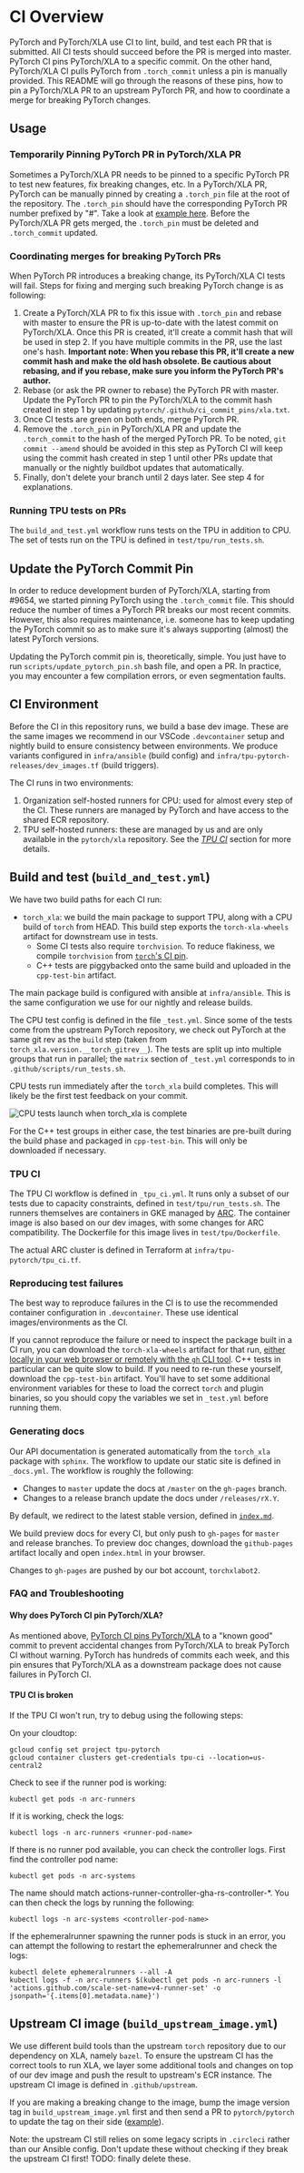 # CI Overview

PyTorch and PyTorch/XLA use CI to lint, build, and test each PR that is
submitted. All CI tests should succeed before the PR is merged into master.
PyTorch CI pins PyTorch/XLA to a specific commit. On the other hand, PyTorch/XLA
CI pulls PyTorch from `.torch_commit` unless a pin is manually provided. This
README will go through the reasons of these pins, how to pin a PyTorch/XLA PR
to an upstream PyTorch PR, and how to coordinate a merge for breaking PyTorch
changes.

## Usage

### Temporarily Pinning PyTorch PR in PyTorch/XLA PR

Sometimes a PyTorch/XLA PR needs to be pinned to a specific PyTorch PR to test
new features, fix breaking changes, etc. In a PyTorch/XLA PR, PyTorch can be
manually pinned by creating a `.torch_pin` file at the root of the repository.
The `.torch_pin` should have the corresponding PyTorch PR number prefixed by
"#". Take a look at [example here](https://github.com/pytorch/xla/pull/7313).
Before the PyTorch/XLA PR gets merged, the `.torch_pin` must be deleted and
`.torch_commit` updated.

### Coordinating merges for breaking PyTorch PRs

When PyTorch PR introduces a breaking change, its PyTorch/XLA CI tests will
fail. Steps for fixing and merging such breaking PyTorch change is as following:
1. Create a PyTorch/XLA PR to fix this issue with `.torch_pin` and rebase with
   master to ensure the PR is up-to-date with the latest commit on PyTorch/XLA.
   Once this PR is created, it'll create a commit hash that will be used in step
   2. If you have multiple commits in the PR, use the last one's hash.
   **Important note: When you rebase this PR, it'll create a new commit hash and
   make the old hash obsolete. Be cautious about rebasing, and if you rebase,
   make sure you inform the PyTorch PR's author.**
1. Rebase (or ask the PR owner to rebase) the PyTorch PR with master. Update the
   PyTorch PR to pin the PyTorch/XLA to the commit hash created in step 1 by
   updating `pytorch/.github/ci_commit_pins/xla.txt`.
1. Once CI tests are green on both ends, merge PyTorch PR.
1. Remove the `.torch_pin` in PyTorch/XLA PR and update the `.torch_commit` to
   the hash of the merged PyTorch PR. To be noted, `git commit --amend` should
   be avoided in this step as PyTorch CI will keep using the commit hash
   created in step 1 until other PRs update that manually or the nightly
   buildbot updates that automatically.
1. Finally, don't delete your branch until 2 days later. See step 4 for
   explanations.

### Running TPU tests on PRs

The `build_and_test.yml` workflow runs tests on the TPU in addition to CPU.
The set of tests run on the TPU is defined in `test/tpu/run_tests.sh`.

## Update the PyTorch Commit Pin

In order to reduce development burden of PyTorch/XLA, starting from #9654, we
started pinning PyTorch using the `.torch_commit` file. This should reduce the
number of times a PyTorch PR breaks our most recent commits. However, this also
requires maintenance, i.e. someone has to keep updating the PyTorch commit so
as to make sure it's always supporting (almost) the latest PyTorch versions.

Updating the PyTorch commit pin is, theoretically, simple. You just have to run
`scripts/update_pytorch_pin.sh` bash file, and open a PR. In practice, you may
encounter a few compilation errors, or even segmentation faults.

## CI Environment

Before the CI in this repository runs, we build a base dev image. These are the
same images we recommend in our VSCode `.devcontainer` setup and nightly build
to ensure consistency between environments. We produce variants configured in
`infra/ansible` (build config) and `infra/tpu-pytorch-releases/dev_images.tf`
(build triggers).

The CI runs in two environments:

1. Organization self-hosted runners for CPU: used for almost every step
   of the CI. These runners are managed by PyTorch and have access to the shared
   ECR repository.
1. TPU self-hosted runners: these are managed by us and are only available in
   the `pytorch/xla` repository. See the [_TPU CI_](#tpu-ci) section for more
   details.

## Build and test (`build_and_test.yml`)

We have two build paths for each CI run:

- `torch_xla`: we build the main package to support TPU, along
  with a CPU build of `torch` from HEAD. This build step exports the
  `torch-xla-wheels` artifact for downstream use in tests.
  - Some CI tests also require `torchvision`. To reduce flakiness, we compile
    `torchvision` from [`torch`'s CI pin][pytorch-vision-pin].
  - C++ tests are piggybacked onto the same build and uploaded in the
    `cpp-test-bin` artifact.

The main package build is configured with ansible at `infra/ansible`. This is
the same configuration we use for our nightly and release builds.

The CPU test config is defined in the file `_test.yml`. Since
some of the tests come from the upstream PyTorch repository, we check out
PyTorch at the same git rev as the `build` step (taken from
`torch_xla.version.__torch_gitrev__`). The tests are split up into multiple
groups that run in parallel; the `matrix` section of `_test.yml` corresponds to
in `.github/scripts/run_tests.sh`.

CPU tests run immediately after the `torch_xla` build completes. This will
likely be the first test feedback on your commit. 

![CPU tests launch when `torch_xla` is
complete](../docs/assets/ci_test_dependency.png)

For the C++ test groups in either case, the test binaries are pre-built during
the build phase and packaged in `cpp-test-bin`. This will only be downloaded if
necessary.

[^1]: Note: TPU support require its respective plugins to be
    installed. This package will _not_ work on either out of the box.

### TPU CI

The TPU CI workflow is defined in `_tpu_ci.yml`. It runs only a subset of our
tests due to capacity constraints, defined in `test/tpu/run_tests.sh`. The
runners themselves are containers in GKE managed by
[ARC](https://github.com/actions/actions-runner-controller). The container image
is also based on our dev images, with some changes for ARC compatibility. The
Dockerfile for this image lives in `test/tpu/Dockerfile`.

The actual ARC cluster is defined in Terraform at `infra/tpu-pytorch/tpu_ci.tf`.

### Reproducing test failures

The best way to reproduce failures in the CI is to use the recommended container
configuration in `.devcontainer`. These use identical images/environments as the
CI.

If you cannot reproduce the failure or need to inspect the package built in a CI
run, you can download the `torch-xla-wheels` artifact for that run, [either
locally in your web browser or remotely with the `gh` CLI tool][artifacts]. C++
tests in particular can be quite slow to build. If you need to re-run these
yourself, download the `cpp-test-bin` artifact. You'll have to set some
additional environment variables for these to load the correct `torch` and
plugin binaries, so you should copy the variables we set in `_test.yml` before
running them.

### Generating docs

Our API documentation is generated automatically from the `torch_xla` package
with `sphinx`. The workflow to update our static site is defined in `_docs.yml`.
The workflow is roughly the following:

- Changes to `master` update the docs at `/master` on the `gh-pages` branch.
- Changes to a release branch update the docs under `/releases/rX.Y`.

By default, we redirect to the latest stable version, defined in
[`index.md`](https://github.com/pytorch/xla/blob/gh-pages/index.md).

We build preview docs for every CI, but only push to `gh-pages` for `master` and
release branches. To preview doc changes, download the `github-pages` artifact
locally and open `index.html` in your browser.

Changes to `gh-pages` are pushed by our bot account, `torchxlabot2`.

### FAQ and Troubleshooting

#### Why does PyTorch CI pin PyTorch/XLA?

As mentioned above, [PyTorch CI pins PyTorch/XLA][pytorch-pin-ptxla] to a "known
good" commit to prevent accidental changes from PyTorch/XLA to break PyTorch CI
without warning. PyTorch has hundreds of commits each week, and this pin ensures
that PyTorch/XLA as a downstream package does not cause failures in PyTorch CI.

#### TPU CI is broken

If the TPU CI won't run, try to debug using the following steps:

On your cloudtop:

```
gcloud config set project tpu-pytorch
gcloud container clusters get-credentials tpu-ci --location=us-central2
```

Check to see if the runner pod is working:

```
kubectl get pods -n arc-runners
```

If it is working, check the logs:

```
kubectl logs -n arc-runners <runner-pod-name>
```

If there is no runner pod available, you can check the controller logs. First
find the controller pod name:

```
kubectl get pods -n arc-systems
```

The name should match actions-runner-controller-gha-rs-controller-*. You can
then check the logs by running the following:

```
kubectl logs -n arc-systems <controller-pod-name>
```

If the ephemeralrunner spawning the runner pods is stuck in an error, you can
attempt the following to restart the ephemeralrunner and check the logs:

```
kubectl delete ephemeralrunners --all -A
kubectl logs -f -n arc-runners $(kubectl get pods -n arc-runners -l 'actions.github.com/scale-set-name=v4-runner-set' -o jsonpath='{.items[0].metadata.name}')
```

## Upstream CI image (`build_upstream_image.yml`)

We use different build tools than the upstream `torch` repository due to our
dependency on XLA, namely `bazel`. To ensure the upstream CI has the correct
tools to run XLA, we layer some additional tools and changes on top of our dev
image and push the result to upstream's ECR instance. The upstream CI image is
defined in `.github/upstream`.

If you are making a breaking change to the image, bump the image version tag in
`build_upstream_image.yml` first and then send a PR to `pytorch/pytorch` to
update the tag on their side
([example](https://github.com/pytorch/pytorch/pull/125319)).

Note: the upstream CI still relies on some legacy scripts in `.circleci` rather
than our Ansible config. Don't update these without checking if they break the
upstream CI first! TODO: finally delete these.


<!-- xrefs -->

[artifacts]: https://docs.github.com/en/actions/managing-workflow-runs/downloading-workflow-artifacts
[pull-pytorch-master]: https://github.com/pytorch/xla/blob/f3415929683880192b63b285921c72439af55bf0/.circleci/common.sh#L15
[pytorch-pin-ptxla]: https://github.com/pytorch/pytorch/blob/master/.jenkins/pytorch/common_utils.sh#L119
[pytorch-vision-pin]: https://github.com/pytorch/pytorch/blob/main/.github/ci_commit_pins/vision.txt
